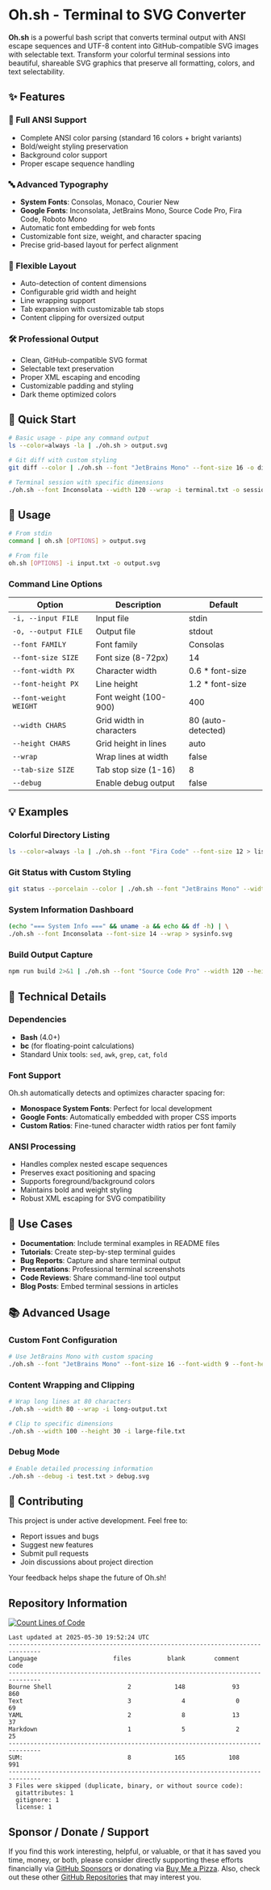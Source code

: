 # Oh.sh - Terminal to SVG Converter

**Oh.sh** is a powerful bash script that converts terminal output with ANSI escape sequences and UTF-8 content into GitHub-compatible SVG images with selectable text. Transform your colorful terminal sessions into beautiful, shareable SVG graphics that preserve all formatting, colors, and text selectability.

## ✨ Features

### 🎨 Full ANSI Support

- Complete ANSI color parsing (standard 16 colors + bright variants)
- Bold/weight styling preservation
- Background color support
- Proper escape sequence handling

### 🔤 Advanced Typography

- **System Fonts**: Consolas, Monaco, Courier New
- **Google Fonts**: Inconsolata, JetBrains Mono, Source Code Pro, Fira Code, Roboto Mono
- Automatic font embedding for web fonts
- Customizable font size, weight, and character spacing
- Precise grid-based layout for perfect alignment

### 📐 Flexible Layout

- Auto-detection of content dimensions
- Configurable grid width and height
- Line wrapping support
- Tab expansion with customizable tab stops
- Content clipping for oversized output

### 🛠️ Professional Output

- Clean, GitHub-compatible SVG format
- Selectable text preservation
- Proper XML escaping and encoding
- Customizable padding and styling
- Dark theme optimized colors

## 🚀 Quick Start

```bash
# Basic usage - pipe any command output
ls --color=always -la | ./oh.sh > output.svg

# Git diff with custom styling
git diff --color | ./oh.sh --font "JetBrains Mono" --font-size 16 -o diff.svg

# Terminal session with specific dimensions
./oh.sh --font Inconsolata --width 120 --wrap -i terminal.txt -o session.svg
```

## 📖 Usage

```bash
# From stdin
command | oh.sh [OPTIONS] > output.svg

# From file
oh.sh [OPTIONS] -i input.txt -o output.svg
```

### Command Line Options

| Option | Description | Default |
|--------|-------------|---------|
| `-i, --input FILE` | Input file | stdin |
| `-o, --output FILE` | Output file | stdout |
| `--font FAMILY` | Font family | Consolas |
| `--font-size SIZE` | Font size (8-72px) | 14 |
| `--font-width PX` | Character width | 0.6 * font-size |
| `--font-height PX` | Line height | 1.2 * font-size |
| `--font-weight WEIGHT` | Font weight (100-900) | 400 |
| `--width CHARS` | Grid width in characters | 80 (auto-detected) |
| `--height CHARS` | Grid height in lines | auto |
| `--wrap` | Wrap lines at width | false |
| `--tab-size SIZE` | Tab stop size (1-16) | 8 |
| `--debug` | Enable debug output | false |

## 💡 Examples

### Colorful Directory Listing

```bash
ls --color=always -la | ./oh.sh --font "Fira Code" --font-size 12 > listing.svg
```

### Git Status with Custom Styling

```bash
git status --porcelain --color | ./oh.sh --font "JetBrains Mono" --width 100 > status.svg
```

### System Information Dashboard

```bash
(echo "=== System Info ===" && uname -a && echo && df -h) | \
./oh.sh --font Inconsolata --font-size 14 --wrap > sysinfo.svg
```

### Build Output Capture

```bash
npm run build 2>&1 | ./oh.sh --font "Source Code Pro" --width 120 --height 50 > build.svg
```

## 🔧 Technical Details

### Dependencies

- **Bash** (4.0+)
- **bc** (for floating-point calculations)
- Standard Unix tools: `sed`, `awk`, `grep`, `cat`, `fold`

### Font Support

Oh.sh automatically detects and optimizes character spacing for:

- **Monospace System Fonts**: Perfect for local development
- **Google Fonts**: Automatically embedded with proper CSS imports
- **Custom Ratios**: Fine-tuned character width ratios per font family

### ANSI Processing

- Handles complex nested escape sequences
- Preserves exact positioning and spacing
- Supports foreground/background colors
- Maintains bold and weight styling
- Robust XML escaping for SVG compatibility

## 🎯 Use Cases

- **Documentation**: Include terminal examples in README files
- **Tutorials**: Create step-by-step terminal guides
- **Bug Reports**: Capture and share terminal output
- **Presentations**: Professional terminal screenshots
- **Code Reviews**: Share command-line tool output
- **Blog Posts**: Embed terminal sessions in articles

## 📚 Advanced Usage

### Custom Font Configuration

```bash
# Use JetBrains Mono with custom spacing
./oh.sh --font "JetBrains Mono" --font-size 16 --font-width 9 --font-height 20
```

### Content Wrapping and Clipping

```bash
# Wrap long lines at 80 characters
./oh.sh --width 80 --wrap -i long-output.txt

# Clip to specific dimensions
./oh.sh --width 100 --height 30 -i large-file.txt
```

### Debug Mode

```bash
# Enable detailed processing information
./oh.sh --debug -i test.txt > debug.svg
```

## 🤝 Contributing

This project is under active development. Feel free to:

- Report issues and bugs
- Suggest new features
- Submit pull requests
- Join discussions about project direction

Your feedback helps shape the future of Oh.sh!

## Repository Information

[![Count Lines of Code](https://github.com/500Foods/Oh.sh/actions/workflows/main.yml/badge.svg)](https://github.com/500Foods/Oh.sh/actions/workflows/main.yml)
<!--CLOC-START -->
```cloc
Last updated at 2025-05-30 19:52:24 UTC
-------------------------------------------------------------------------------
Language                     files          blank        comment           code
-------------------------------------------------------------------------------
Bourne Shell                     2            148             93            860
Text                             3              4              0             69
YAML                             2              8             13             37
Markdown                         1              5              2             25
-------------------------------------------------------------------------------
SUM:                             8            165            108            991
-------------------------------------------------------------------------------
3 Files were skipped (duplicate, binary, or without source code):
  gitattributes: 1
  gitignore: 1
  license: 1
```
<!--CLOC-END-->

## Sponsor / Donate / Support

If you find this work interesting, helpful, or valuable, or that it has saved you time, money, or both, please consider directly supporting these efforts financially via [GitHub Sponsors](https://github.com/sponsors/500Foods) or donating via [Buy Me a Pizza](https://www.buymeacoffee.com/andrewsimard500). Also, check out these other [GitHub Repositories](https://github.com/500Foods?tab=repositories&q=&sort=stargazers) that may interest you.
